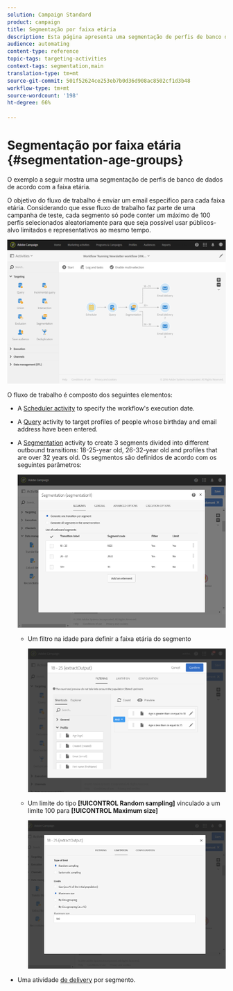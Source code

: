 ```yaml
---
solution: Campaign Standard
product: campaign
title: Segmentação por faixa etária
description: Esta página apresenta uma segmentação de perfis de banco de dados de acordo com sua faixa etária. O objetivo do fluxo de trabalho é enviar um email específico para cada faixa etária.
audience: automating
content-type: reference
topic-tags: targeting-activities
context-tags: segmentation,main
translation-type: tm+mt
source-git-commit: 501f52624ce253eb7b0d36d908ac8502cf1d3b48
workflow-type: tm+mt
source-wordcount: '198'
ht-degree: 66%

---
```



# Segmentação por faixa etária {#segmentation-age-groups}

O exemplo a seguir mostra uma segmentação de perfis de banco de dados de acordo com a faixa etária.

O objetivo do fluxo de trabalho é enviar um email específico para cada faixa etária. Considerando que esse fluxo de trabalho faz parte de uma campanha de teste, cada segmento só pode conter um máximo de 100 perfis selecionados aleatoriamente para que seja possível usar públicos-alvo limitados e representativos ao mesmo tempo.

![](assets/wkf_segment_example_4.png)

O fluxo de trabalho é composto dos seguintes elementos:

* A [Scheduler activity](../../automating/using/segmentation.md) to specify the workflow&#39;s execution date.
* A [Query](../../automating/using/query.md) activity to target profiles of people whose birthday and email address have been entered.
* A [Segmentation](../../automating/using/segmentation.md) activity to create 3 segments divided into different outbound transitions: 18-25-year old, 26-32-year old and profiles that are over 32 years old. Os segmentos são definidos de acordo com os seguintes parâmetros:

   ![](assets/wkf_segment_example_3.png)

   * Um filtro na idade para definir a faixa etária do segmento

      ![](assets/wkf_segment_new_segment.png)

   * Um limite do tipo **[!UICONTROL Random sampling]** vinculado a um limite 100 para **[!UICONTROL Maximum size]**

      ![](assets/wkf_segment_example_1.png)

* Uma atividade [de delivery](../../automating/using/email-delivery.md) por segmento.
